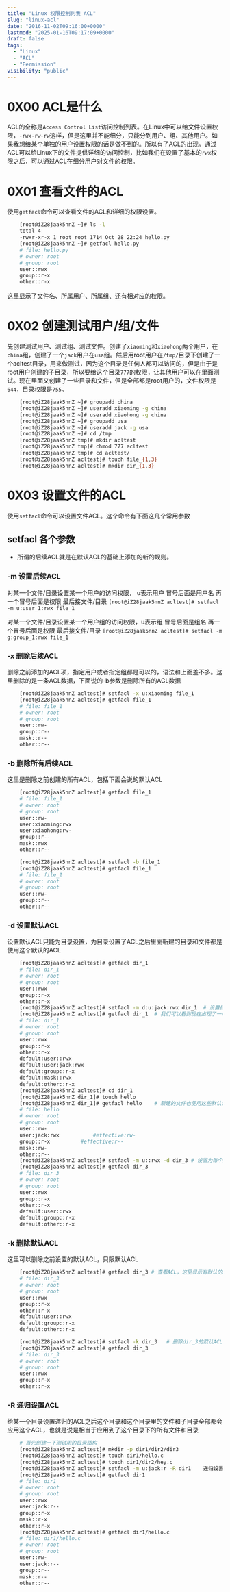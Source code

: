 ```yaml
---
title: "Linux 权限控制列表 ACL"
slug: "linux-acl"
date: "2016-11-02T09:16:00+0000"
lastmod: "2025-01-16T09:17:09+0000"
draft: false
tags:
  - "Linux"
  - "ACL"
  - "Permission"
visibility: "public"
---
```

# 0X00 ACL是什么

ACL的全称是`Access Control List`访问控制列表。在Linux中可以给文件设置权限，`-rwx-rw-rw`这样，但是这里并不能细分，只能分到用户、组、其他用户。如果我想给某个单独的用户设置权限的话是做不到的。所以有了ACL的出现。通过ACL可以给Linux下的文件提供详细的访问控制，比如我们在设置了基本的`rwx`权限之后，可以通过ACL在细分用户对文件的权限。

# 0X01 查看文件的ACL

使用`getfacl`命令可以查看文件的ACL和详细的权限设置。

```sh
    [root@iZ28jaak5nnZ ~]# ls -l
    total 4
    -rwxr-xr-x 1 root root 1714 Oct 28 22:24 hello.py
    [root@iZ28jaak5nnZ ~]# getfacl hello.py
    # file: hello.py
    # owner: root
    # group: root
    user::rwx
    group::r-x
    other::r-x
```

这里显示了文件名、所属用户、所属组、还有相对应的权限。

# 0X02 创建测试用户/组/文件

先创建测试用户、测试组、测试文件。创建了`xiaoming`和`xiaohong`两个用户，在`china`组，创建了一个`jack`用户在`usa`组。然后用root用户在`/tmp/`目录下创建了一个acltest目录，用来做测试，因为这个目录是任何人都可以访问的，但是由于是root用户创建的子目录，所以要给这个目录`777`的权限，让其他用户可以在里面测试。现在里面又创建了一些目录和文件，但是全部都是root用户的，文件权限是`644`，目录权限是`755`。

```sh
    [root@iZ28jaak5nnZ ~]# groupadd china
    [root@iZ28jaak5nnZ ~]# useradd xiaoming -g china
    [root@iZ28jaak5nnZ ~]# useradd xiaohong -g china
    [root@iZ28jaak5nnZ ~]# groupadd usa
    [root@iZ28jaak5nnZ ~]# useradd jack -g usa
    [root@iZ28jaak5nnZ ~]# cd /tmp
    [root@iZ28jaak5nnZ tmp]# mkdir acltest
    [root@iZ28jaak5nnZ tmp]# chmod 777 acltest
    [root@iZ28jaak5nnZ tmp]# cd acltest/
    [root@iZ28jaak5nnZ acltest]# touch file_{1,3}
    [root@iZ28jaak5nnZ acltest]# mkdir dir_{1,3}
```

# 0X03 设置文件的ACL

使用`setfacl`命令可以设置文件ACL。这个命令有下面这几个常用参数

## setfacl 各个参数

  * 所谓的后续ACL就是在默认ACL的基础上添加的新的规则。

### -m 设置后续ACL

对某一个文件/目录设置某一个用户的访问权限， u表示用户 冒号后面是用户名 再一个冒号后面是权限 最后接文件/目录
`[root@iZ28jaak5nnZ acltest]# setfacl -m u:user_1:rwx file_1`

对某一个文件/目录设置某一个用户组的访问权限，u表示组 冒号后面是组名 再一个冒号后面是权限 最后接文件/目录
`[root@iZ28jaak5nnZ acltest]# setfacl -m g:group_1:rwx file_1`

### -x 删除后续ACL

删除之前添加的ACL项，指定用户或者指定组都是可以的，语法和上面差不多。这里删除的是一条ACL数据，下面说的-b参数是删除所有的ACL数据

```sh
    [root@iZ28jaak5nnZ acltest]# setfacl -x u:xiaoming file_1
    [root@iZ28jaak5nnZ acltest]# getfacl file_1
    # file: file_1
    # owner: root
    # group: root
    user::rw-
    group::r--
    mask::r--
    other::r--
```

### -b 删除所有后续ACL

这里是删除之前创建的所有ACL，包括下面会说的默认ACL

```sh
    [root@iZ28jaak5nnZ acltest]# getfacl file_1
    # file: file_1
    # owner: root
    # group: root
    user::rw-
    user:xiaoming:rwx
    user:xiaohong:rw-
    group::r--
    mask::rwx
    other::r--

    [root@iZ28jaak5nnZ acltest]# setfacl -b file_1
    [root@iZ28jaak5nnZ acltest]# getfacl file_1
    # file: file_1
    # owner: root
    # group: root
    user::rw-
    group::r--
    other::r--
```

### -d 设置默认ACL

设置默认ACL只能为目录设置，为目录设置了ACL之后里面新建的目录和文件都是使用这个默认的ACL

```sh
    [root@iZ28jaak5nnZ acltest]# getfacl dir_1
    # file: dir_1
    # owner: root
    # group: root
    user::rwx
    group::r-x
    other::r-x
    [root@iZ28jaak5nnZ acltest]# setfacl -m d:u:jack:rwx dir_1	# 设置目录的默认ACL
    [root@iZ28jaak5nnZ acltest]# getfacl dir_1	# 我们可以看到现在出现了一段默认ACL
    # file: dir_1
    # owner: root
    # group: root
    user::rwx
    group::r-x
    other::r-x
    default:user::rwx
    default:user:jack:rwx
    default:group::r-x
    default:mask::rwx
    default:other::r-x
    [root@iZ28jaak5nnZ acltest]# cd dir_1
    [root@iZ28jaak5nnZ dir_1]# touch hello
    [root@iZ28jaak5nnZ dir_1]# getfacl hello	# 新建的文件也使用这些默认设置
    # file: hello
    # owner: root
    # group: root
    user::rw-
    user:jack:rwx			#effective:rw-
    group::r-x			#effective:r--
    mask::rw-
    other::r--
    [root@iZ28jaak5nnZ acltest]# setfacl -m u::rwx -d dir_3	# 设置为每个用户，也可以修改为用户组
    [root@iZ28jaak5nnZ acltest]# getfacl dir_3
    # file: dir_3
    # owner: root
    # group: root
    user::rwx
    group::r-x
    other::r-x
    default:user::rwx
    default:group::r-x
    default:other::r-x
```

### -k 删除默认ACL

这里可以删除之前设置的默认ACL，只限默认ACL

```sh
    [root@iZ28jaak5nnZ acltest]# getfacl dir_3 # 查看ACL，这里显示有默认的ACL
    # file: dir_3
    # owner: root
    # group: root
    user::rwx
    group::r-x
    other::r-x
    default:user::rwx
    default:group::r-x
    default:other::r-x

    [root@iZ28jaak5nnZ acltest]# setfacl -k dir_3	# 删除dir_3的默认ACL
    [root@iZ28jaak5nnZ acltest]# getfacl dir_3
    # file: dir_3
    # owner: root
    # group: root
    user::rwx
    group::r-x
    other::r-x
```

### -R 递归设置ACL

给某一个目录设置递归的ACL之后这个目录和这个目录里的文件和子目录全部都会应用这个ACL，也就是说是相当于应用到了这个目录下的所有文件和目录

```sh
    # 首先创建一下测试用的目录结构
    [root@iZ28jaak5nnZ acltest]# mkdir -p dir1/dir2/dir3
    [root@iZ28jaak5nnZ acltest]# touch dir1/hello.c
    [root@iZ28jaak5nnZ acltest]# touch dir1/dir2/hey.c
    [root@iZ28jaak5nnZ acltest]# setfacl -m u:jack:r -R dir1	递归设置ACL
    [root@iZ28jaak5nnZ acltest]# getfacl dir1
    # file: dir1
    # owner: root
    # group: root
    user::rwx
    user:jack:r--
    group::r-x
    mask::r-x
    other::r-x
    [root@iZ28jaak5nnZ acltest]# getfacl dir1/hello.c
    # file: dir1/hello.c
    # owner: root
    # group: root
    user::rw-
    user:jack:r--
    group::r--
    mask::r--
    other::r--
```